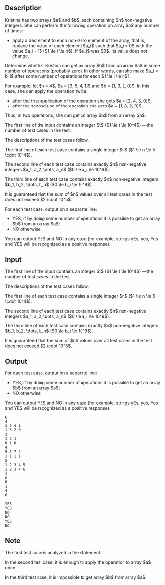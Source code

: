 ## Description

<div><p>Kristina has two arrays $a$ and $b$, each containing $n$ non-negative integers. She can perform the following operation on array $a$ any number of times: </p><ul> <li> apply a decrement to each non-zero element of the array, that is, replace the value of each element $a_i$ such that $a_i &gt; 0$ with the value $a_i - 1$ ($1 \le i \le n$). If $a_i$ was $0$, its value does not change. </li></ul><p>Determine whether Kristina can get an array $b$ from an array $a$ in some number of operations (probably zero). In other words, can she make $a_i = b_i$ after some number of operations for each $1 \le i \le n$?</p><p>For example, let $n = 4$, $a = [3, 5, 4, 1]$ and $b = [1, 3, 2, 0]$. In this case, she can apply the operation twice: </p><ul> <li> after the first application of the operation she gets $a = [2, 4, 3, 0]$; </li><li> after the second use of the operation she gets $a = [1, 3, 2, 0]$. </li></ul><p>Thus, in two operations, she can get an array $b$ from an array $a$.</p></div><div class="input-specification"><p>The first line of the input contains an integer $t$ ($1 \le t \le 10^4$)&nbsp;—the number of test cases in the test.</p><p>The descriptions of the test cases follow.</p><p>The first line of each test case contains a single integer $n$ ($1 \le n \le 5 \cdot 10^4$).</p><p>The second line of each test case contains exactly $n$ non-negative integers $a_1, a_2, \dots, a_n$ ($0 \le a_i \le 10^9$).</p><p>The third line of each test case contains exactly $n$ non-negative integers $b_1, b_2, \dots, b_n$ ($0 \le b_i \le 10^9$).</p><p>It is guaranteed that the sum of $n$ values over all test cases in the test does not exceed $2 \cdot 10^5$.</p></div><div class="output-specification"><p>For each test case, output on a separate line:</p><ul> <li> <span class="tex-font-style-tt">YES</span>, if by doing some number of operations it is possible to get an array $b$ from an array $a$; </li><li> <span class="tex-font-style-tt">NO</span> otherwise. </li></ul><p>You can output <span class="tex-font-style-tt">YES</span> and <span class="tex-font-style-tt">NO</span> in any case (for example, strings <span class="tex-font-style-tt">yEs</span>, <span class="tex-font-style-tt">yes</span>, <span class="tex-font-style-tt">Yes</span> and <span class="tex-font-style-tt">YES</span> will be recognized as a positive response).</p></div>

## Input

<p>The first line of the input contains an integer $t$ ($1 \le t \le 10^4$)&nbsp;—the number of test cases in the test.</p><p>The descriptions of the test cases follow.</p><p>The first line of each test case contains a single integer $n$ ($1 \le n \le 5 \cdot 10^4$).</p><p>The second line of each test case contains exactly $n$ non-negative integers $a_1, a_2, \dots, a_n$ ($0 \le a_i \le 10^9$).</p><p>The third line of each test case contains exactly $n$ non-negative integers $b_1, b_2, \dots, b_n$ ($0 \le b_i \le 10^9$).</p><p>It is guaranteed that the sum of $n$ values over all test cases in the test does not exceed $2 \cdot 10^5$.</p>

## Output

<p>For each test case, output on a separate line:</p><ul> <li> <span class="tex-font-style-tt">YES</span>, if by doing some number of operations it is possible to get an array $b$ from an array $a$; </li><li> <span class="tex-font-style-tt">NO</span> otherwise. </li></ul><p>You can output <span class="tex-font-style-tt">YES</span> and <span class="tex-font-style-tt">NO</span> in any case (for example, strings <span class="tex-font-style-tt">yEs</span>, <span class="tex-font-style-tt">yes</span>, <span class="tex-font-style-tt">Yes</span> and <span class="tex-font-style-tt">YES</span> will be recognized as a positive response).</p>





```input1
6
4
3 5 4 1
1 3 2 0
3
1 2 1
0 1 0
4
5 3 7 2
1 1 1 1
5
1 2 3 4 5
1 2 3 4 6
1
8
0
1
4
6
```




```output1
YES
YES
NO
NO
YES
NO
```



## Note

<p>The first test case is analyzed in the statement.</p><p>In the second test case, it is enough to apply the operation to array $a$ once.</p><p>In the third test case, it is impossible to get array $b$ from array $a$.</p>
